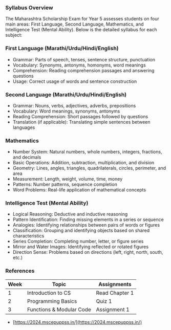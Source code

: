 ### Syllabus Overview

The Maharashtra Scholarship Exam for Year 5 assesses students on four main areas: First Language, Second Language, Mathematics, and Intelligence Test (Mental Ability). Below is the detailed syllabus for each subject:

### First Language (Marathi/Urdu/Hindi/English)

- Grammar: Parts of speech, tenses, sentence structure, punctuation<br>
- Vocabulary: Synonyms, antonyms, homonyms, word meanings<br>
- Comprehension: Reading comprehension passages and answering questions<br>
- Usage: Correct usage of words and sentence construction<br>

### Second Language (Marathi/Urdu/Hindi/English)

- Grammar: Nouns, verbs, adjectives, adverbs, prepositions<br>
- Vocabulary: Word meanings, synonyms, antonyms<br>
- Reading Comprehension: Short passages followed by questions<br>
- Translation (if applicable): Translating simple sentences between languages<br>

### Mathematics

- Number System: Natural numbers, whole numbers, integers, fractions, and decimals<br>
- Basic Operations: Addition, subtraction, multiplication, and division<br>
- Geometry: Lines, angles, triangles, quadrilaterals, circles, perimeter, and area<br>
- Measurement: Length, weight, volume, time, money<br>
- Patterns: Number patterns, sequence completion<br>
- Word Problems: Real-life application of mathematical concepts<br>

### Intelligence Test (Mental Ability)

- Logical Reasoning: Deductive and inductive reasoning<br>
- Pattern Identification: Finding missing elements in a series or sequence<br>
- Analogies: Identifying relationships between pairs of words or figures<br>
- Classification: Grouping and identifying objects based on shared characteristics<br>
- Series Completion: Completing number, letter, or figure series<br>
- Mirror and Water Images: Identifying reflected or rotated figures<br>
- Direction Sense: Problems based on directions (left, right, north, south, etc.)<br>

### References

| Week | Topic                     | Assignments       |
|------|---------------------------|-------------------|
| 1    | Introduction to CS        | Read Chapter 1    |
| 2    | Programming Basics        | Quiz 1            |
| 3    | Functions & Modular Code  | Assignment 1      |


- [https://2024.mscepuppss.in/](https://2024.mscepuppss.in/)